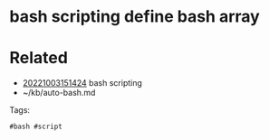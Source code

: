 # bash scripting define bash array

# Related

- [20221003151424](/zet/20221003151424/README.md) bash scripting
- ~/kb/auto-bash.md

Tags:

    #bash #script 
